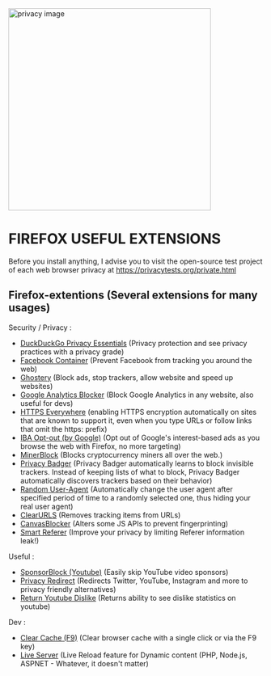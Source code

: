 <img src="http://kernelreloaded.com/content/images/2017/10/firefox-extensions-6.png" alt="privacy image" width="400"/>

# FIREFOX USEFUL EXTENSIONS

Before you install anything, I advise you to visit the open-source test project of each web browser privacy at https://privacytests.org/private.html

## Firefox-extentions (Several extensions for many usages)

Security / Privacy :
- [DuckDuckGo Privacy Essentials](https://addons.mozilla.org/en-US/firefox/addon/duckduckgo-for-firefox/) (Privacy protection and see privacy practices with a privacy grade)
- [Facebook Container](https://addons.mozilla.org/en-US/firefox/addon/facebook-container/) (Prevent Facebook from tracking you around the web)
- [Ghostery](https://addons.mozilla.org/en-US/firefox/addon/ghostery/?utm_source=addons.mozilla.org) (Block ads, stop trackers, allow website and speed up websites)
- [Google Analytics Blocker](https://addons.mozilla.org/en-US/firefox/addon/google-analytics-blocker) (Block Google Analytics in any website, also useful for devs)
- [HTTPS Everywhere](https://addons.mozilla.org/en-US/firefox/addon/https-everywhere) (enabling HTTPS encryption automatically on sites that are known to support it, even when you type URLs or follow links that omit the https: prefix)
- [IBA Opt-out (by Google)](https://addons.mozilla.org/en-US/firefox/addon/interest-advertising-opt-out) (Opt out of Google's interest-based ads as you browse the web with Firefox, no more targeting)
- [MinerBlock](https://addons.mozilla.org/en-US/firefox/addon/minerblock-origin) (Blocks cryptocurrency miners all over the web.)
- [Privacy Badger](https://addons.mozilla.org/en-US/firefox/addon/privacy-badger17/) (Privacy Badger automatically learns to block invisible trackers. Instead of keeping lists of what to block, Privacy Badger automatically discovers trackers based on their behavior)
- [Random User-Agent](https://addons.mozilla.org/en-US/firefox/addon/random_user-agent) (Automatically change the user agent after specified period of time to a randomly selected one, thus hiding your real user agent)
- [ClearURLS](https://addons.mozilla.org/fr/firefox/addon/clearurls/) (Removes tracking items from URLs)
- [CanvasBlocker](https://addons.mozilla.org/fr/firefox/addon/canvasblocker/) (Alters some JS APIs to prevent fingerprinting)
- [Smart Referer](https://addons.mozilla.org/fr/firefox/addon/smart-referer/) (Improve your privacy by limiting Referer information leak!)

Useful :
* [SponsorBlock (Youtube)](https://addons.mozilla.org/en-US/firefox/addon/sponsorblock/) (Easily skip YouTube video sponsors)
* [Privacy Redirect](https://addons.mozilla.org/en-US/firefox/addon/privacy-redirect/) (Redirects Twitter, YouTube, Instagram and more to privacy friendly alternatives)
* [Return Youtube Dislike](https://addons.mozilla.org/en-US/firefox/addon/return-youtube-dislikes/) (Returns ability to see dislike statistics on youtube)

Dev :
* [Clear Cache (F9)](https://addons.mozilla.org/en-US/firefox/addon/clearcache/) (Clear browser cache with a single click or via the F9 key)
* [Live Server](https://addons.mozilla.org/en-US/firefox/addon/live-server-web-extension/) (Live Reload feature for Dynamic content (PHP, Node.js, ASPNET - Whatever, it doesn't matter)
